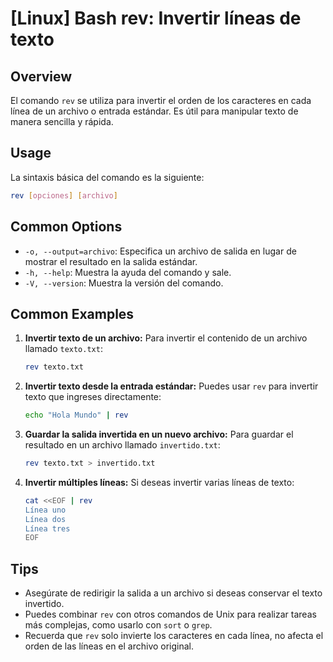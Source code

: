 # [Linux] Bash rev: Invertir líneas de texto

## Overview
El comando `rev` se utiliza para invertir el orden de los caracteres en cada línea de un archivo o entrada estándar. Es útil para manipular texto de manera sencilla y rápida.

## Usage
La sintaxis básica del comando es la siguiente:

```bash
rev [opciones] [archivo]
```

## Common Options
- `-o, --output=archivo`: Especifica un archivo de salida en lugar de mostrar el resultado en la salida estándar.
- `-h, --help`: Muestra la ayuda del comando y sale.
- `-V, --version`: Muestra la versión del comando.

## Common Examples

1. **Invertir texto de un archivo:**
   Para invertir el contenido de un archivo llamado `texto.txt`:
   ```bash
   rev texto.txt
   ```

2. **Invertir texto desde la entrada estándar:**
   Puedes usar `rev` para invertir texto que ingreses directamente:
   ```bash
   echo "Hola Mundo" | rev
   ```

3. **Guardar la salida invertida en un nuevo archivo:**
   Para guardar el resultado en un archivo llamado `invertido.txt`:
   ```bash
   rev texto.txt > invertido.txt
   ```

4. **Invertir múltiples líneas:**
   Si deseas invertir varias líneas de texto:
   ```bash
   cat <<EOF | rev
   Línea uno
   Línea dos
   Línea tres
   EOF
   ```

## Tips
- Asegúrate de redirigir la salida a un archivo si deseas conservar el texto invertido.
- Puedes combinar `rev` con otros comandos de Unix para realizar tareas más complejas, como usarlo con `sort` o `grep`.
- Recuerda que `rev` solo invierte los caracteres en cada línea, no afecta el orden de las líneas en el archivo original.